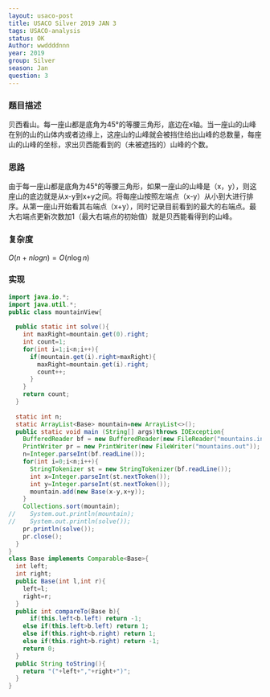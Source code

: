```yaml
---
layout: usaco-post
title: USACO Silver 2019 JAN 3
tags: USACO-analysis
status: OK
Author: wwddddnnn
year: 2019
group: Silver
season: Jan
question: 3
---
```

### 题目描述
贝西看山。每一座山都是底角为45°的等腰三角形，底边在x轴。当一座山的山峰在别的山的山体内或者边缘上，这座山的山峰就会被挡住给出山峰的总数量，每座山的山峰的坐标，求出贝西能看到的（未被遮挡的）山峰的个数。

### 思路
由于每一座山都是底角为45°的等腰三角形，如果一座山的山峰是（x，y），则这座山的底边就是从x-y到x+y之间。将每座山按照左端点（x-y）从小到大进行排序。从第一座山开始看其右端点（x+y），同时记录目前看到的最大的右端点。最大右端点更新次数加1（最大右端点的初始值）就是贝西能看得到的山峰。

### 复杂度
$O(n+nlogn) = O(n\log{n})$

### 实现

```java
import java.io.*;
import java.util.*;
public class mountainView{
  
  public static int solve(){
    int maxRight=mountain.get(0).right;
    int count=1;
    for(int i=1;i<n;i++){
      if(mountain.get(i).right>maxRight){
        maxRight=mountain.get(i).right;
        count++;
      }
    }
    return count;
  }
  
  static int n;
  static ArrayList<Base> mountain=new ArrayList<>();
  public static void main (String[] args)throws IOException{
    BufferedReader bf = new BufferedReader(new FileReader("mountains.in"));
    PrintWriter pr = new PrintWriter(new FileWriter("mountains.out"));
    n=Integer.parseInt(bf.readLine());
    for(int i=0;i<n;i++){
      StringTokenizer st = new StringTokenizer(bf.readLine());
      int x=Integer.parseInt(st.nextToken());
      int y=Integer.parseInt(st.nextToken());
      mountain.add(new Base(x-y,x+y));
    }
    Collections.sort(mountain);
//    System.out.println(mountain);
//    System.out.println(solve());
    pr.println(solve());
    pr.close();
  }
}
class Base implements Comparable<Base>{
  int left;
  int right;
  public Base(int l,int r){
    left=l;
    right=r;
  }
  public int compareTo(Base b){
      if(this.left<b.left) return -1;
    else if(this.left>b.left) return 1;
    else if(this.right<b.right) return 1;
    else if(this.right>b.right) return -1;
    return 0;
  }
  public String toString(){
    return "("+left+","+right+")";
  }
}
```


